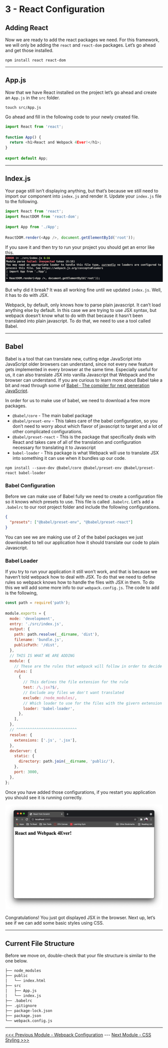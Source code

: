 # 3 - React Configuration

## Adding React

Now we are ready to add the react packages we need. For this framework, we will only be adding the `react` and `react-dom` packages. Let’s go ahead and get those installed.

```shell
npm install react react-dom
```

---

## App.js

Now that we have React installed on the project let’s go ahead and create an `App.js` in the `src` folder.

```shell
touch src/App.js
```

Go ahead and fill in the following code to your newly created file.

```javascript
import React from 'react';

function App() {
  return <h1>React and Webpack 4Ever!</h1>;
}

export default App;
```

---

## Index.js

Your page still isn’t displaying anything, but that’s because we still need to import our component into `index.js` and render it. Update your `index.js` file to the following.

```javascript
import React from 'react';
import ReactDOM from 'react-dom';

import App from './App';

ReactDOM.render(<App />, document.getElementById('root'));
```

If you save it and then try to run your project you should get an error like this.
![](./screenshots/loader-error.png)

But why did it break? It was all working fine until we updated `index.js`. Well, it has to do with JSX.

Webpack, by default, only knows how to parse plain javascript. It can’t load anything else by default. In this case we are trying to use JSX syntax, but webpack doesn’t know what to do with that because it hasn’t been translated into plain javascript. To do that, we need to use a tool called Babel.

---

## Babel

Babel is a tool that can translate new, cutting edge JavaScript into JavaScript older browsers can understand, since not every new feature gets implemented in every browser at the same time. Especially useful for us, it can also translate JSX into vanilla Javascript that Webpack and the browser can understand. If you are curious to learn more about Babel take a bit and read through some of [Babel · The compiler for next generation JavaScript](https://babeljs.io/).

In order for us to make use of babel, we need to download a few more packages.

- `@babel/core` - The main babel package
- `@babel/preset-env` - This takes care of the babel configuration, so you don’t need to worry about which flavor of javascript to target and a lot of other complicated configurations.
- `@babel/preset-react` - This is the package that specifically deals with React and takes care of all of the translation and configuration necessary for translating it to Javascript
- `babel-loader` - This package is what Webpack will use to translate JSX into something it can use when it bundles up our code.

```shell
npm install --save-dev @babel/core @babel/preset-env @babel/preset-react babel-loader
```

### Babel Configuration

Before we can make use of Babel fully we need to create a configuration file so it knows which presets to use. This file is called `.babelrc`. Let’s add a `.babelrc` to our root project folder and include the following configurations.

```json
{
  "presets": ["@babel/preset-env", "@babel/preset-react"]
}
```

You can see we are making use of 2 of the babel packages we just downloaded to tell our application how it should translate our code to plain Javascript.

### Babel Loader

If you try to run your application it still won’t work, and that is because we haven’t told webpack how to deal with JSX. To do that we need to define rules so webpack knows how to handle the files with JSX in them. To do this we will add some more info to our `webpack.config.js`. The code to add is the following,

```javascript
const path = require('path');

module.exports = {
  mode: 'development',
  entry: './src/index.js',
  output: {
    path: path.resolve(__dirname, 'dist'),
    filename: 'bundle.js',
    publicPath: '/dist',
  },
  // THIS IS WHAT WE ARE ADDING
  module: {
    // These are the rules that webpack will follow in order to decide how to process specific files.
    rules: [
      {
        // This defines the file extension for the rule
        test: /\.jsx?$/,
        // Exclude any files we don't want translated
        exclude: /node_modules/,
        // Which loader to use for the files with the givern extension
        loader: 'babel-loader',
      },
    ],
  },
  // ^^^^^^^^^^^^^^^^^^^^^^^^^^^
  resolve: {
    extensions: ['.js', '.jsx'],
  },
  devServer: {
    static: {
      directory: path.join(__dirname, 'public/'),
    },
    port: 3000,
  },
};
```

Once you have added those configurations, if you restart you application you should see it is running correctly.

![](./screenshots/browser-display.png)

Congratulations! You just got displayed JSX in the browser. Next up, let’s see if we can add some basic styles using CSS.

---

## Current File Structure

Before we move on, double-check that your file structure is similar to the one below.

```
├── node_modules
├── public
│   └── index.html
├── src
│   ├── App.js
│   └── index.js
├── .babelrc
├── .gitignore
├── package-lock.json
├── package.json
└── webpack.config.js
```

---

[<<< Previous Module - Webpack Configuration](../2-webpack-config) ---
[Next Module - CSS Styling >>>](../4-css-styling)
